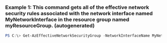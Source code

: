 ### Example 1: This command gets all of the effective network security rules associated with the network interface named MyNetworkInterface in the resource group named myResourceGroup. (autogenerated)
```powershell
PS C:\> Get-AzEffectiveNetworkSecurityGroup -NetworkInterfaceName MyNetworkInterface -ResourceGroupName myResourceGroup
```

